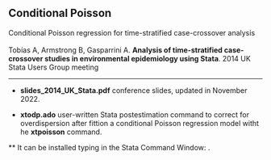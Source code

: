 ## Conditional Poisson
Conditional Poisson regression for time-stratified case-crossover analysis
<br>
<br>
Tobías A, Armstrong B, Gasparrini A. **Analysis of time-stratified case-crossover studies in environmental epidemiology using Stata**. 
2014 UK Stata Users Group meeting 

---

* **slides_2014_UK_Stata.pdf** conference slides, updated in November 2022. 

* **xtodp.ado** user-written Stata postestimation command to correct for overdispersion after fittion a conditional Poisson regression model witht he **xtpoisson** command.

** It can be installed typing in the Stata Command Window:
.
